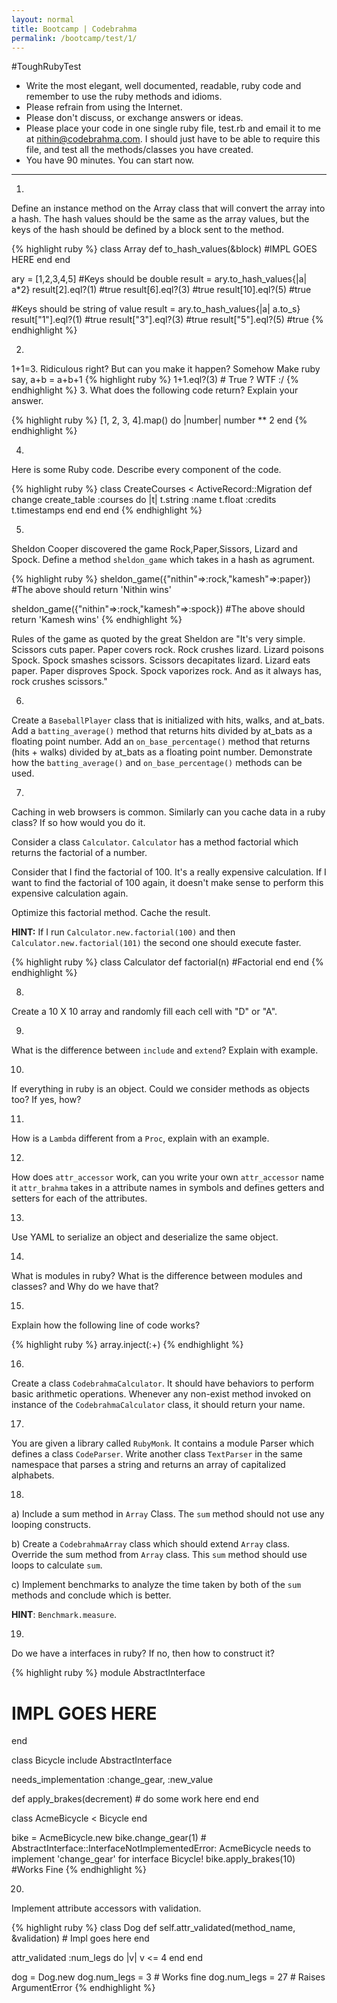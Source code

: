 ```yaml
---
layout: normal
title: Bootcamp | Codebrahma
permalink: /bootcamp/test/1/
---
```


#ToughRubyTest

* Write the most elegant, well documented, readable, ruby code and remember to use the ruby methods and idioms.
* Please refrain from using the Internet.
* Please don't discuss, or exchange answers or ideas.
* Please place your code in one single ruby file, test.rb and email it to me at [nithin@codebrahma.com](nithin@codebrahma.com). I should just have to be able to require this file, and test all the methods/classes you have created.
* You have 90 minutes. You can start now.

***

1.
Define an instance method on the Array class that will convert the array into a hash. The hash values should be the same as the array values, but the keys of the hash should be defined by a block sent to the method.

{% highlight ruby %}
class Array
  def to_hash_values(&block)
    #IMPL GOES HERE
  end
end

ary = [1,2,3,4,5]
#Keys should be double
result = ary.to_hash_values{|a| a*2}
result[2].eql?(1) #true
result[6].eql?(3) #true
result[10].eql?(5) #true

#Keys should be string of value
result = ary.to_hash_values{|a| a.to_s}
result["1"].eql?(1) #true
result["3"].eql?(3) #true
result["5"].eql?(5) #true
{% endhighlight %}

2.
1+1=3. Ridiculous right? But can you make it happen? Somehow Make ruby say, a+b = a+b+1
{% highlight ruby %}
1+1.eql?(3) # True ? WTF :/
{% endhighlight %}
3.
What does the following code return?  Explain your answer.

{% highlight ruby %}
[1, 2, 3, 4].map() do |number|
  number ** 2
end
{% endhighlight %}

4.
Here is some Ruby code. Describe every component of the code.

{% highlight ruby %}
class CreateCourses < ActiveRecord::Migration
  def change
    create_table :courses do |t|
      t.string :name
      t.float :credits
      t.timestamps
    end
  end
end
{% endhighlight %}

5.
Sheldon Cooper discovered the game Rock,Paper,Sissors, Lizard and Spock. Define a method `sheldon_game` which takes in a hash as agrument.

{% highlight ruby %}
sheldon_game({"nithin"=>:rock,"kamesh"=>:paper})
#The above should return 'Nithin wins'

sheldon_game({"nithin"=>:rock,"kamesh"=>:spock})
#The above should return 'Kamesh wins'
{% endhighlight %}

Rules of the game as quoted by the great Sheldon are "It's very simple. Scissors cuts paper. Paper covers rock. Rock crushes lizard. Lizard poisons Spock. Spock smashes scissors. Scissors decapitates lizard. Lizard eats paper. Paper disproves Spock. Spock vaporizes rock. And as it always has, rock crushes scissors."

6.
Create a `BaseballPlayer` class that is initialized with hits, walks, and at_bats.  Add a `batting_average()` method that returns hits divided by at_bats as a floating point number.  Add an `on_base_percentage()` method that returns (hits + walks) divided by at_bats as a floating point number.  Demonstrate how the `batting_average()` and `on_base_percentage()` methods can be used.

7.
Caching in web browsers is common. Similarly can you cache data in a ruby class? If so how would you do it.

Consider a class `Calculator`. `Calculator` has a method factorial which returns the factorial of a number.

Consider that I find the factorial of 100. It's a really expensive calculation. If I want to find the factorial of 100 again, it doesn't make sense to perform this expensive calculation again.

Optimize this factorial method. Cache the result.

__HINT:__ If I run `Calculator.new.factorial(100)` and then `Calculator.new.factorial(101)` the second one should execute faster.

{% highlight ruby %}
class Calculator
  def factorial(n)
    #Factorial
  end
end
{% endhighlight %}

8.
Create a 10 X 10 array and randomly fill each cell with "D" or "A".

9.
What is the difference between `include` and `extend`? Explain with example.

10.
If everything in ruby is an object. Could we consider methods as objects too? If yes, how?

11.
How is a `Lambda` different from a `Proc`, explain with an example.

12.
How does `attr_accessor` work, can you write your own `attr_accessor` name it `attr_brahma` takes in a attribute names in symbols and defines getters and setters for each of the attributes.

13.
Use YAML to serialize an object and deserialize the same object.

14.
What is modules in ruby? What is the difference between modules and classes? and Why do we have that?

15.
Explain how the following line of code works?

{% highlight ruby %}
array.inject(:+)
{% endhighlight %}

16.
Create a class `CodebrahmaCalculator`. It should have behaviors to perform basic arithmetic operations. Whenever any non-exist method invoked on instance of the `CodebrahmaCalculator` class, it should return your name.

17.
You are given a library called `RubyMonk`. It contains a module Parser which defines a class `CodeParser`. Write another class `TextParser` in the same namespace that parses a string and returns an array of capitalized alphabets.

18.

a) Include a sum method in `Array` Class. The `sum` method should not use any looping constructs.

b) Create a `CodebrahmaArray` class which should extend `Array` class. Override the sum method from `Array` class. This `sum` method should use loops to calculate `sum`.

c) Implement benchmarks to analyze the time taken by both of the `sum` methods and conclude which is better.

__HINT__: `Benchmark.measure`.

19.
Do we have a interfaces in ruby? If no, then how to construct it?

{% highlight ruby %}
module AbstractInterface
  # IMPL GOES HERE
end

class Bicycle
  include AbstractInterface

  needs_implementation :change_gear, :new_value

  def apply_brakes(decrement)
    # do some work here
  end
end

class AcmeBicycle < Bicycle
end

bike = AcmeBicycle.new
bike.change_gear(1) # AbstractInterface::InterfaceNotImplementedError: AcmeBicycle needs to implement 'change_gear' for interface Bicycle!
bike.apply_brakes(10) #Works Fine
{% endhighlight %}

20.
Implement attribute accessors with validation.

{% highlight ruby %}
class Dog
  def self.attr_validated(method_name, &validation)
    # Impl goes here
  end

  attr_validated :num_legs do |v|
    v <= 4
  end
end

dog = Dog.new
dog.num_legs = 3 # Works fine
dog.num_legs = 27 # Raises ArgumentError
{% endhighlight %}

